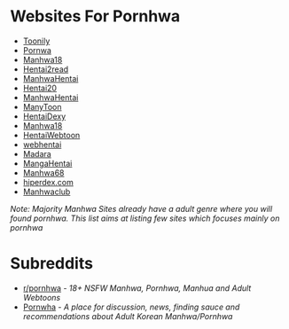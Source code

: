 # Websites For Pornhwa

- [Toonily](https://toonily.com)
- [Pornwa](https://pornwa.club/)
- [Manhwa18](https://manhwa18.net/)
- [Hentai2read](https://hentai2read.com)
- [ManhwaHentai](https://manhwahentai.me/)
- [Hentai20](https://hentai20.com/)
- [ManhwaHentai](https://mangahentai.me/)
- [ManyToon](https://manytoon.com/)
- [HentaiDexy](https://hentaidexy.com/)
- [Manhwa18](https://manhwa18.cc/)
- [HentaiWebtoon](https://hentaiwebtoon.com/)
- [webhentai](https://webhentai.net/)
- [Madara](https://hentaimanhwa.org/)
- [MangaHentai](https://mangahentai.me/)
- [Manhwa68](https://manhwa68.com/)
- [hiperdex.com](https://hiperdex.com/)
- [Manhwaclub](https://manhwa.club/en/)

_Note: Majority Manhwa Sites already have a adult genre where you will found pornhwa. This list aims at listing few sites which focuses mainly on pornhwa_

# Subreddits

- [r/pornhwa](https://www.reddit.com/r/pornhwa) - _18+ NSFW Manhwa, Pornhwa, Manhua and Adult Webtoons_
- [Pornwha](https://www.reddit.com/r/Pornwha) - _A place for discussion, news, finding sauce and recommendations about Adult Korean Manhwa/Pornhwa_
